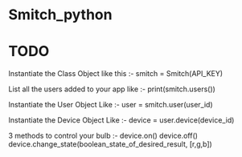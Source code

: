 # Smitch_python

# TODO


Instantiate the Class Object like this :- 
smitch = Smitch(API_KEY)

List all the users added to your app like :-
print(smitch.users())

Instantiate the User Object Like :-
user = smitch.user(user_id)

Instantiate the Device Object Like :-
device = user.device(device_id)

3 methods to control your bulb :-
device.on()
device.off()
device.change_state(boolean_state_of_desired_result, [r,g,b]) 
